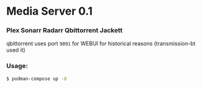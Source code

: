 # Media Server 0.1

### Plex Sonarr Radarr Qbittorrent Jackett

qbittorrent uses port `9091` for WEBUI for historical reasons (transmission-bt used it)

### Usage:

```sh
$ podman-compose up -d
```
